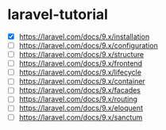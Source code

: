 # laravel-tutorial
- [x] https://laravel.com/docs/9.x/installation
- [ ] https://laravel.com/docs/9.x/configuration
- [ ] https://laravel.com/docs/9.x/structure
- [ ] https://laravel.com/docs/9.x/frontend
- [ ] https://laravel.com/docs/9.x/lifecycle
- [ ] https://laravel.com/docs/9.x/container
- [ ] https://laravel.com/docs/9.x/facades
- [ ] https://laravel.com/docs/9.x/routing
- [ ] https://laravel.com/docs/9.x/eloquent
- [ ] https://laravel.com/docs/9.x/sanctum
